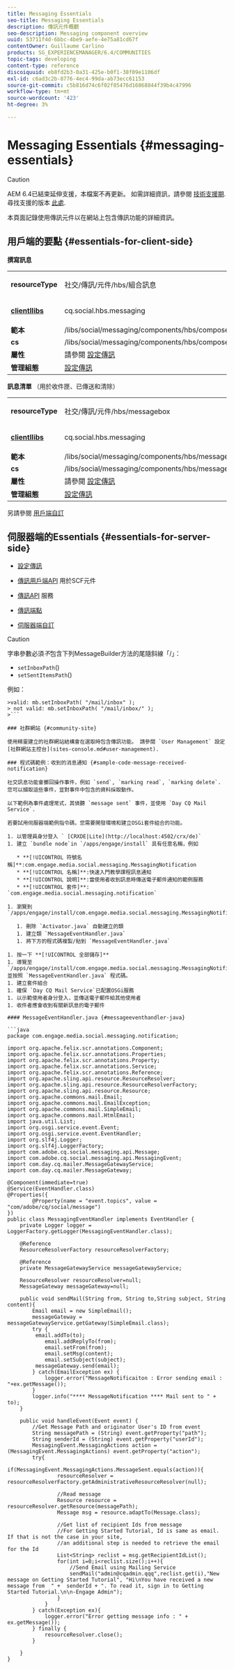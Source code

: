 ```yaml
---
title: Messaging Essentials
seo-title: Messaging Essentials
description: 傳訊元件概觀
seo-description: Messaging component overview
uuid: 53711f4d-6bbc-4be9-aefe-4e75a81cd67f
contentOwner: Guillaume Carlino
products: SG_EXPERIENCEMANAGER/6.4/COMMUNITIES
topic-tags: developing
content-type: reference
discoiquuid: eb8fd2b3-0a31-425e-b0f1-38f09e1106df
exl-id: c6ad3c2b-8776-4ec4-99da-ab73ecc61153
source-git-commit: c5b816d74c6f02f85476d16868844f39b4c47996
workflow-type: tm+mt
source-wordcount: '423'
ht-degree: 3%

---
```


# Messaging Essentials {#messaging-essentials}

>[!CAUTION]
>
>AEM 6.4已結束延伸支援，本檔案不再更新。 如需詳細資訊，請參閱 [技術支援期](https://helpx.adobe.com//tw/support/programs/eol-matrix.html). 尋找支援的版本 [此處](https://experienceleague.adobe.com/docs/).

本頁面記錄使用傳訊元件以在網站上包含傳訊功能的詳細資訊。

## 用戶端的要點 {#essentials-for-client-side}

**撰寫訊息**

<table> 
 <tbody> 
  <tr> 
   <td> <strong>resourceType</strong></td> 
   <td><p>社交/傳訊/元件/hbs/組合訊息</p> </td> 
  </tr> 
  <tr> 
   <td> <a href="client-customize.md#clientlibs-for-scf"><strong>clientllibs</strong></a></td> 
   <td><p>cq.social.hbs.messaging</p> </td> 
  </tr> 
  <tr> 
   <td> <strong>範本</strong></td> 
   <td>/libs/social/messaging/components/hbs/composemessage/composemessage.hbs</td> 
  </tr> 
  <tr> 
   <td><strong>cs</strong></td> 
   <td>/libs/social/messaging/components/hbs/composemessage/clientlibs/composemessage.css</td> 
  </tr> 
  <tr> 
   <td><strong>屬性</strong></td> 
   <td>請參閱 <a href="configure-messaging.md">設定傳訊</a></td> 
  </tr> 
  <tr> 
   <td><strong>管理組態</strong></td> 
   <td><a href="messaging.md">設定傳訊</a></td> 
  </tr> 
 </tbody> 
</table>

**訊息清單** （用於收件匣、已傳送和清除）

<table> 
 <tbody> 
  <tr> 
   <td> <strong>resourceType</strong></td> 
   <td><p>社交/傳訊/元件/hbs/messagebox</p> </td> 
  </tr> 
  <tr> 
   <td> <a href="client-customize.md#clientlibs-for-scf"><strong>clientllibs</strong></a></td> 
   <td><p>cq.social.hbs.messaging</p> </td> 
  </tr> 
  <tr> 
   <td> <strong>範本</strong></td> 
   <td>/libs/social/messaging/components/hbs/messagebox/messagebox.hbs</td> 
  </tr> 
  <tr> 
   <td><strong>cs</strong></td> 
   <td>/libs/social/messaging/components/hbs/messagebox/clientlibs/messagebox.css</td> 
  </tr> 
  <tr> 
   <td><strong>屬性</strong></td> 
   <td>請參閱 <a href="configure-messaging.md">設定傳訊</a></td> 
  </tr> 
  <tr> 
   <td><strong>管理組態</strong></td> 
   <td><a href="messaging.md">設定傳訊</a></td> 
  </tr> 
 </tbody> 
</table>

另請參閱 [用戶端自訂](client-customize.md)

## 伺服器端的Essentials {#essentials-for-server-side}

* [設定傳訊](configure-messaging.md)

* [傳訊用戶端API](https://helpx.adobe.com/experience-manager/6-4/sites/developing/using/reference-materials/javadoc/com/adobe/cq/social/messaging/client/api/package-summary.html) 用於SCF元件

* [傳訊API](https://helpx.adobe.com/experience-manager/6-4/sites/developing/using/reference-materials/javadoc/com/adobe/cq/social/messaging/api/package-summary.html) 服務

* [傳訊端點](https://helpx.adobe.com/experience-manager/6-4/sites/developing/using/reference-materials/javadoc/com/adobe/cq/social/messaging/client/endpoints/package-summary.html)

* [伺服器端自訂](server-customize.md)

>[!CAUTION]
>
>字串參數必須*不*包含下列MessageBuilder方法的尾隨斜線「/」：
>
>* `setInboxPath`()
>* `setSentItemsPath`()
>
>例如：
>
>
```
>valid: mb.setInboxPath( "/mail/inbox" );
> not valid: mb.setInboxPath( "/mail/inbox/" );
>```

### 社群網站 {#community-site}

使用精靈建立的社群網站結構會在選取時包含傳訊功能。 請參閱 `User Management` 設定 [社群網站主控台](sites-console.md#user-management).

### 程式碼範例：收到的消息通知 {#sample-code-message-received-notification}

社交訊息功能會擲回操作事件，例如 `send`, `marking read`, `marking delete`. 您可以擷取這些事件，並對事件中包含的資料採取動作。

以下範例為事件處理常式，其偵聽 `message sent` 事件，並使用 `Day CQ Mail Service`.

若要試用伺服器端範例指令碼，您需要開發環境和建立OSGi套件組合的功能。

1. 以管理員身分登入 ` [CRXDE|Lite](http://localhost:4502/crx/de)`
1. 建立 `bundle node`in `/apps/engage/install` 具有任意名稱，例如

   * **[!UICONTROL 符號名稱]**:com.engage.media.social.messaging.MessagingNotification
   * **[!UICONTROL 名稱]**:快速入門教學課程訊息通知
   * **[!UICONTROL 說明]**:當使用者收到訊息時傳送電子郵件通知的範例服務
   * **[!UICONTROL 套件]**: `com.engage.media.social.messaging.notification`

1. 瀏覽到 `/apps/engage/install/com.engage.media.social.messaging.MessagingNotification/src/main/java/com/engage/media/social/messaging/notification`

   1. 刪除 `Activator.java` 自動建立的類
   1. 建立類 `MessageEventHandler.java`
   1. 將下方的程式碼複製/貼到 `MessageEventHandler.java`

1. 按一下 **[!UICONTROL 全部儲存]**
1. 導覽至 `/apps/engage/install/com.engage.media.social.messaging.MessagingNotification/com.engage.media.social.messaging.MessagingNotification.bnd` 並按照 `MessageEventHandler.java` 程式碼。
1. 建立套件組合
1. 確保 `Day CQ Mail Service`已配置OSGi服務
1. 以示範使用者身分登入，並傳送電子郵件給其他使用者
1. 收件者應會收到有關新訊息的電子郵件

#### MessageEventHandler.java {#messageeventhandler-java}

```java
package com.engage.media.social.messaging.notification;

import org.apache.felix.scr.annotations.Component;
import org.apache.felix.scr.annotations.Properties;
import org.apache.felix.scr.annotations.Property;
import org.apache.felix.scr.annotations.Service;
import org.apache.felix.scr.annotations.Reference;
import org.apache.sling.api.resource.ResourceResolver;
import org.apache.sling.api.resource.ResourceResolverFactory;
import org.apache.sling.api.resource.Resource;
import org.apache.commons.mail.Email;
import org.apache.commons.mail.EmailException;
import org.apache.commons.mail.SimpleEmail;
import org.apache.commons.mail.HtmlEmail;
import java.util.List;
import org.osgi.service.event.Event;
import org.osgi.service.event.EventHandler;
import org.slf4j.Logger;
import org.slf4j.LoggerFactory;
import com.adobe.cq.social.messaging.api.Message;
import com.adobe.cq.social.messaging.api.MessagingEvent;
import com.day.cq.mailer.MessageGatewayService;
import com.day.cq.mailer.MessageGateway;

@Component(immediate=true)
@Service(EventHandler.class)
@Properties({
        @Property(name = "event.topics", value = "com/adobe/cq/social/message")
})
public class MessagingEventHandler implements EventHandler {
    private Logger logger = LoggerFactory.getLogger(MessagingEventHandler.class);

    @Reference
    ResourceResolverFactory resourceResolverFactory;

    @Reference
    private MessageGatewayService messageGatewayService;

    ResourceResolver resourceResolver=null;
    MessageGateway messageGateway=null;

    public void sendMail(String from, String to,String subject, String content){
        Email email = new SimpleEmail();
        messageGateway = messageGatewayService.getGateway(SimpleEmail.class);
        try {
         email.addTo(to);
            email.addReplyTo(from);
            email.setFrom(from);
            email.setMsg(content);
            email.setSubject(subject);
         messageGateway.send(email);
        } catch(EmailException ex) {
            logger.error("MessageNotificaiton : Error sending email : "+ex.getMessage());
        }
        logger.info("**** MessageNotification **** Mail sent to " + to);
    }

    public void handleEvent(Event event) {
        //Get Message Path and originator User's ID from event
        String messagePath = (String) event.getProperty("path");
        String senderId = (String) event.getProperty("userId");
        MessagingEvent.MessagingActions action = (MessagingEvent.MessagingActions) event.getProperty("action");
        try{
            if(MessagingEvent.MessagingActions.MessageSent.equals(action)){
                resourceResolver = resourceResolverFactory.getAdministrativeResourceResolver(null);

                //Read message
                Resource resource = resourceResolver.getResource(messagePath);
                Message msg = resource.adaptTo(Message.class);

                //Get list of recipient Ids from message
                //For Getting Started Tutorial, Id is same as email. If that is not the case in your site, 
                //an additional step is needed to retrieve the email for the Id
                List<String> reclist = msg.getRecipientIdList();
                for(int i=0;i<reclist.size();i++){
                    //Send Email using Mailing Service
                    sendMail("admin@cqadmin.qqq",reclist.get(i),"New message on Getting Started Tutorial", "Hi\nYou have received a new message from  " +  senderId + ". To read it, sign in to Getting Started Tutorial.\n\n-Engage Admin");
                }
            }
        } catch(Exception ex){
            logger.error("Error getting message info : " + ex.getMessage());
        } finally {
            resourceResolver.close();
        }

    }
}
```
